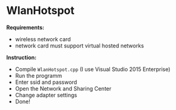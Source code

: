 # WlanHotspot

__Requirements:__
- wireless network card
- network card must support virtual hosted networks

__Instruction:__
- Compile `WlanHotspot.cpp` (I use Visual Studio 2015 Enterprise)
- Run the programm
- Enter ssid and password
- Open the Network and Sharing Center
- Change adapter settings
- Done!
